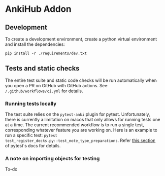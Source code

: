 # AnkiHub Addon

## Development

To create a development environment, create a python virtual environment and
install the dependencies:

```
pip install -r ./requirements/dev.txt
```

## Tests and static checks

The entire test suite and static code checks will be run automatically when you
open a PR on GitHub with GitHub actions. See `/.github/workflows/ci.yml` for
details.

### Running tests locally

The test suite relies on the `pytest-anki` plugin for pytest. Unfortunately,
there is currently a limitation on macos that only allows for running tests one
at a time. The current recommended workflow is to run a single test,
corresponding whatever feature you are working on. Here is an example to run a
specific test: `pytest test_register_decks.py::test_note_type_preparations`. Refer [this
section](https://docs.pytest.org/en/6.2.x/usage.html#specifying-tests-selecting-tests)
of pytest's docs for details.

### A note on importing objects for testing

To-do
